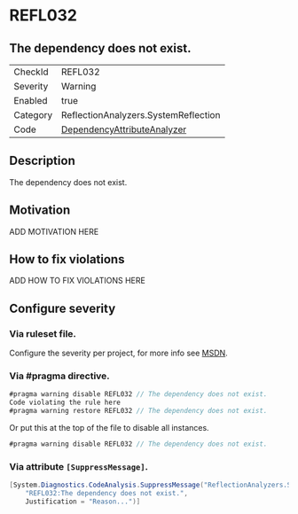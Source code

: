 # REFL032
## The dependency does not exist.

<!-- start generated table -->
<table>
  <tr>
    <td>CheckId</td>
    <td>REFL032</td>
  </tr>
  <tr>
    <td>Severity</td>
    <td>Warning</td>
  </tr>
  <tr>
    <td>Enabled</td>
    <td>true</td>
  </tr>
  <tr>
    <td>Category</td>
    <td>ReflectionAnalyzers.SystemReflection</td>
  </tr>
  <tr>
    <td>Code</td>
    <td><a href="https://github.com/DotNetAnalyzers/ReflectionAnalyzers/blob/master/ReflectionAnalyzers/NodeAnalzers/DependencyAttributeAnalyzer.cs">DependencyAttributeAnalyzer</a></td>
  </tr>
</table>
<!-- end generated table -->

## Description

The dependency does not exist.

## Motivation

ADD MOTIVATION HERE

## How to fix violations

ADD HOW TO FIX VIOLATIONS HERE

<!-- start generated config severity -->
## Configure severity

### Via ruleset file.

Configure the severity per project, for more info see [MSDN](https://msdn.microsoft.com/en-us/library/dd264949.aspx).

### Via #pragma directive.
```C#
#pragma warning disable REFL032 // The dependency does not exist.
Code violating the rule here
#pragma warning restore REFL032 // The dependency does not exist.
```

Or put this at the top of the file to disable all instances.
```C#
#pragma warning disable REFL032 // The dependency does not exist.
```

### Via attribute `[SuppressMessage]`.

```C#
[System.Diagnostics.CodeAnalysis.SuppressMessage("ReflectionAnalyzers.SystemReflection", 
    "REFL032:The dependency does not exist.", 
    Justification = "Reason...")]
```
<!-- end generated config severity -->